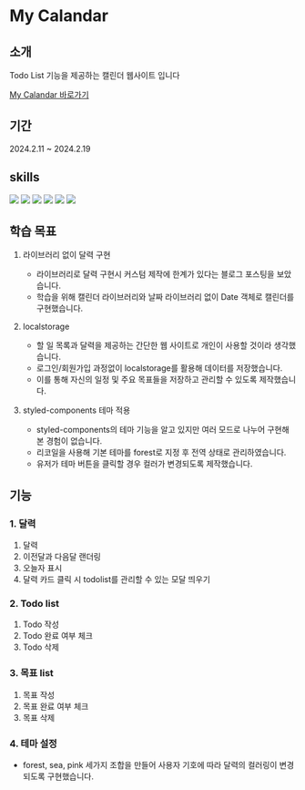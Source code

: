 # My Calandar

## 소개

Todo List 기능을 제공하는 캘린더 웹사이트 입니다

<a href="https://mycalendar-eight.vercel.app/">My Calandar 바로가기</a> 

## 기간

2024.2.11 ~ 2024.2.19

## skills
<div style ={{display:"flex"}}>
  <img src="https://img.shields.io/badge/TypeScript-3178C6?style=flat-square&logo=typescript&logoColor=black"/>
<img src="https://img.shields.io/badge/React-61DAFB?style=flat-square&logo=React&logoColor=black"/>
  <img src="https://img.shields.io/badge/Recoil-3578E5?style=flat-square&logo=recoil&logoColor=black"/>
<img src="https://img.shields.io/badge/styled-components-DB7093?style=flat-square&logo=styled-components&logoColor=white"/>
  <img src="https://img.shields.io/badge/Vite-646CFF?style=flat-square&logo=vite&logoColor=black"/>
  <img src="https://img.shields.io/badge/vercel-000000?style=flat-square&logo=vercel&logoColor=white"/>


## 학습 목표

1) 라이브러리 없이 달력 구현
   - 라이브러리로 달력 구현시 커스텀 제작에 한계가 있다는 블로그 포스팅을 보았습니다.
   - 학습을 위해 캘린더 라이브러리와 날짜 라이브러리 없이 Date 객체로 캘린더를 구현했습니다.

2) localstorage
    - 할 일 목록과 달력을 제공하는 간단한 웹 사이트로 개인이 사용할 것이라 생각했습니다.
    - 로그인/회원가입 과정없이 localstorage를 활용해 데이터를 저장했습니다.
    - 이를 통해 자신의 일정 및 주요 목표들을 저장하고 관리할 수 있도록 제작했습니다.
  
3) styled-components 테마 적용
     - styled-components의 테마 기능을 알고 있지만 여러 모드로 나누어 구현해본 경험이 없습니다.
     - 리코일을 사용해 기본 테마를 forest로 지정 후 전역 상태로 관리하였습니다.
     - 유저가 테마 버튼을 클릭할 경우 컬러가 변경되도록 제작했습니다.

## 기능

### 1. 달력

1) 달력
2) 이전달과 다음달 랜더링
3) 오늘자 표시
4) 달력 카드 클릭 시 todolist를 관리할 수 있는 모달 띄우기


### 2. Todo list

1) Todo 작성
2) Todo 완료 여부 체크
3) Todo 삭제


### 3. 목표 list
1) 목표 작성
2) 목표 완료 여부 체크
3) 목표 삭제


### 4. 테마 설정
- forest, sea, pink 세가지 조합을 만들어 사용자 기호에 따라 달력의 컬러링이 변경되도록 구현했습니다.

